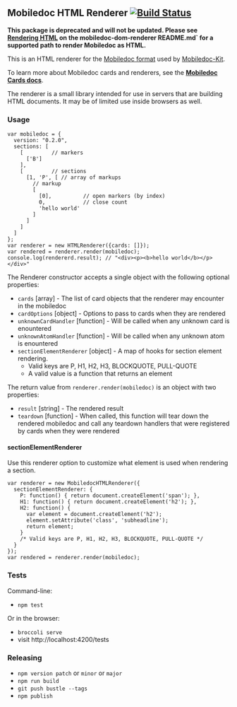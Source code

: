 ## Mobiledoc HTML Renderer [![Build Status](https://travis-ci.org/bustlelabs/mobiledoc-html-renderer.svg?branch=master)](https://travis-ci.org/bustlelabs/mobiledoc-html-renderer)

**This package is deprecated and will not be updated. Please see [Rendering HTML](https://github.com/bustlelabs/mobiledoc-dom-renderer#rendering-html) on the mobiledoc-dom-renderer README.md` for a supported path to render Mobiledoc as HTML.**

This is an HTML renderer for the [Mobiledoc format](https://github.com/bustlelabs/mobiledoc-kit/blob/master/MOBILEDOC.md) used
by [Mobiledoc-Kit](https://github.com/bustlelabs/mobiledoc-kit).

To learn more about Mobiledoc cards and renderers, see the **[Mobiledoc Cards docs](https://github.com/bustlelabs/mobiledoc-kit/blob/master/CARDS.md)**.

The renderer is a small library intended for use in servers that are building
HTML documents. It may be of limited use inside browsers as well.

### Usage

```
var mobiledoc = {
  version: "0.2.0",
  sections: [
    [         // markers
      ['B']
    ],
    [         // sections
      [1, 'P', [ // array of markups
        // markup
        [
          [0],          // open markers (by index)
          0,            // close count
          'hello world'
        ]
      ]
    ]
  ]
};
var renderer = new HTMLRenderer({cards: []});
var rendered = renderer.render(mobiledoc);
console.log(rendererd.result); // "<div><p><b>hello world</b></p></div>"
```
The Renderer constructor accepts a single object with the following optional properties:
  * `cards` [array] - The list of card objects that the renderer may encounter in the mobiledoc
  * `cardOptions` [object] - Options to pass to cards when they are rendered
  * `unknownCardHandler` [function] - Will be called when any unknown card is enountered
  * `unknownAtomHandler` [function] - Will be called when any unknown atom is enountered
  * `sectionElementRenderer` [object] - A map of hooks for section element rendering.
    * Valid keys are P, H1, H2, H3, BLOCKQUOTE, PULL-QUOTE
    * A valid value is a function that returns an element

The return value from `renderer.render(mobiledoc)` is an object with two properties:
  * `result` [string] - The rendered result
  * `teardown` [function] - When called, this function will tear down the rendered mobiledoc and call any teardown handlers that were registered by cards when they were rendered

#### sectionElementRenderer

Use this renderer option to customize what element is used when rendering
a section.

```
var renderer = new MobiledocHTMLRenderer({
  sectionElementRenderer: {
    P: function() { return document.createElement('span'); },
    H1: function() { return document.createElement('h2'); },
    H2: function() {
      var element = document.createElement('h2');
      element.setAttribute('class', 'subheadline');
      return element;
    }
    /* Valid keys are P, H1, H2, H3, BLOCKQUOTE, PULL-QUOTE */
  }
});
var rendered = renderer.render(mobiledoc);
```

### Tests

Command-line:

 * `npm test`

Or in the browser:

 * `broccoli serve`
 * visit http://localhost:4200/tests

### Releasing

* `npm version patch` or `minor` or `major`
* `npm run build`
* `git push bustle --tags`
* `npm publish`
